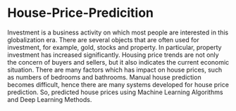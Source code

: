 # House-Price-Predicition
Investment is a business activity on which most people are interested in this globalization era. 
There are several objects that are often used for investment, for example, gold, stocks and property. 
In particular, property investment has increased significantly. 
Housing price trends are not only the concern of buyers and sellers, but it also indicates the current economic situation. 
There are many factors which has impact on house prices, such as numbers of bedrooms and bathrooms. 
Manual house prediction becomes difficult, hence there are many systems developed for house price prediction.
So, predicted house prices using Machine Learning Algorithms and Deep Learning Methods.
